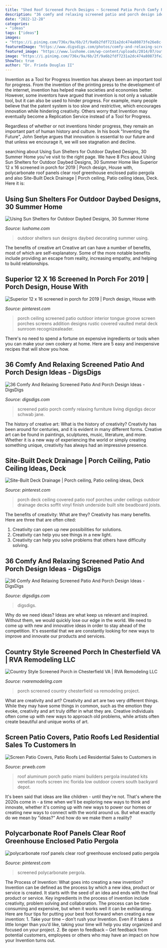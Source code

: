 ```yaml
---
title: "Shed Roof Screened Porch Designs ~ Screened Patio Porch Comfy Relaxing Furniture Living Digsdigs Decor Schwab Jane"
description: "36 comfy and relaxing screened patio and porch design ideas"
date: "2022-12-28"
categories:
- "ideas"
tags: ["ideas"]
images:
- "https://i.pinimg.com/736x/9a/6b/2f/9a6b2fdf7231a2dc474a80873fe26e8c--porch-ideas-patio-ideas.jpg"
featuredImage: "https://www.digsdigs.com/photos/comfy-and-relaxing-screened-patio-design-ideas-2.jpg"
featured_image: "https://www.lushome.com/wp-content/uploads/2014/07/outdoor-daybed-designs-sun-shelters-summer-decorating-21.jpg"
image: "https://i.pinimg.com/736x/9a/6b/2f/9a6b2fdf7231a2dc474a80873fe26e8c--porch-ideas-patio-ideas.jpg"
ShowToc: true
author: "Dr. Frieda Douglas II"
---
```



Invention as a Tool for Progress
Invention has always been an important tool for progress. From the invention of the printing press to the development of the internet, invention has helped make societies and economies better. 
However, some inventors have argued that invention is not only a valuable tool, but it can also be used to hinder progress. For example, many people believe that the patent system is too slow and restrictive, which encourages innovation while hindering creativity. Others worry that Invention may eventually become a Replication Service instead of a Tool for Progress.

Regardless of whether or not inventions hinder progress, they remain an important part of human history and culture. In his book "Inventing the Future", John Seelye argues that innovation is essential to our future and that unless we encourage it, we will see stagnation and decline.

	

		
searching about Using Sun Shelters for Outdoor Daybed Designs, 30 Summer Home you've visit to the right page. We have 8 Pics about Using Sun Shelters for Outdoor Daybed Designs, 30 Summer Home like Superior 12 x 16 screened in porch for 2019 | Porch design, House with, polycarbonate roof panels clear roof greenhouse enclosed patio pergola and also Site-Built Deck Drainage | Porch ceiling, Patio ceiling ideas, Deck. Here it is:
		
    
## Using Sun Shelters For Outdoor Daybed Designs, 30 Summer Home

<img loading=lazy src="https://www.lushome.com/wp-content/uploads/2014/07/outdoor-daybed-designs-sun-shelters-summer-decorating-21.jpg" onerror="this.onerror=null;this.src='https://tse2.mm.bing.net/th?id=OIP.KM207RPaBIpD3qEZsDhlRAHaHf&amp;pid=15.1';" alt="Using Sun Shelters for Outdoor Daybed Designs, 30 Summer Home">

_Source: lushome.com_

>outdoor shelters sun designs daybed decorating summer using. 

	

The benefits of creative art
Creative art can have a number of benefits, most of which are self-explanatory. Some of the more notable benefits include providing an escape from reality, increasing empathy, and helping to build relationships.

    
## Superior 12 X 16 Screened In Porch For 2019 | Porch Design, House With

<img loading=lazy src="https://i.pinimg.com/736x/3d/49/8c/3d498cef5dbea2a7c9fe7155cc35a7e6.jpg" onerror="this.onerror=null;this.src='https://tse4.mm.bing.net/th?id=OIP.trkKhBr8gMxa1dis5Bri0gHaFj&amp;pid=15.1';" alt="Superior 12 x 16 screened in porch for 2019 | Porch design, House with">

_Source: pinterest.com_

>porch ceiling screened patio outdoor interior tongue groove screen porches screens addition designs rustic covered vaulted metal deck sunroom recognizealeader. 

	

There's no need to spend a fortune on expensive ingredients or tools when you can make your own cookery at home. Here are 5 easy and inexpensive recipes that will show you how.

    
## 36 Comfy And Relaxing Screened Patio And Porch Design Ideas - DigsDigs

<img loading=lazy src="http://www.digsdigs.com/photos/comfy-and-relaxing-screened-patio-design-ideas-34-554x554.jpg" onerror="this.onerror=null;this.src='https://tse3.mm.bing.net/th?id=OIP.y7yX_MBVHziDwINTZ64pVgHaHa&amp;pid=15.1';" alt="36 Comfy And Relaxing Screened Patio And Porch Design Ideas - DigsDigs">

_Source: digsdigs.com_

>screened patio porch comfy relaxing furniture living digsdigs decor schwab jane. 

	

The history of creative art: What is the history of creativity?
Creativity has been around for centuries, and it is evident in many different forms. Creative art can be found in paintings, sculptures, music, literature, and more. Whether it is a new way of experiencing the world or simply creating something unique, creativity has always had an impressive presence.

    
## Site-Built Deck Drainage | Porch Ceiling, Patio Ceiling Ideas, Deck

<img loading=lazy src="https://i.pinimg.com/736x/9a/6b/2f/9a6b2fdf7231a2dc474a80873fe26e8c--porch-ideas-patio-ideas.jpg" onerror="this.onerror=null;this.src='https://tse1.mm.bing.net/th?id=OIP.w-G5LFtDd98EO_UyES5O9wHaDx&amp;pid=15.1';" alt="Site-Built Deck Drainage | Porch ceiling, Patio ceiling ideas, Deck">

_Source: pinterest.com_

>porch deck ceiling covered patio roof porches under ceilings outdoor drainage decks soffit vinyl finish underside built site beadboard joists. 

	

The benefits of creativity: What are they?
Creativity has many benefits. Here are three that are often cited: 
1) Creativity can open up new possibilities for solutions. 
2) Creativity can help you see things in a new light. 
3) Creativity can help you solve problems that others have difficulty solving.

    
## 36 Comfy And Relaxing Screened Patio And Porch Design Ideas - DigsDigs

<img loading=lazy src="https://www.digsdigs.com/photos/comfy-and-relaxing-screened-patio-design-ideas-2.jpg" onerror="this.onerror=null;this.src='https://tse1.mm.bing.net/th?id=OIP.PC3QmR3Mxkt6Rwh-BC-ZFQAAAA&amp;pid=15.1';" alt="36 Comfy And Relaxing Screened Patio And Porch Design Ideas - DigsDigs">

_Source: digsdigs.com_

>digsdigs. 

	

Why do we need ideas?
Ideas are what keep us relevant and inspired. Without them, we would quickly lose our edge in the world. We need to come up with new and innovative ideas in order to stay ahead of the competition. It's essential that we are constantly looking for new ways to improve and innovate our products and services.

    
## Country Style Screened Porch In Chesterfield VA | RVA Remodeling LLC

<img loading=lazy src="http://rvaremodeling.com/sites/default/files/project-images/country-style-screened-porch-2.jpg" onerror="this.onerror=null;this.src='https://tse3.mm.bing.net/th?id=OIP.g2ig7_67B765NUe7hpdu5wHaE8&amp;pid=15.1';" alt="Country Style Screened Porch in Chesterfield VA | RVA Remodeling LLC">

_Source: rvaremodeling.com_

>porch screened country chesterfield va remodeling project. 

	

What are creativity and art?
Creativity and art are two very different things. While they may have some things in common, such as the emotion they evoke, creativity and art truly differ in what they are. Creative individuals often come up with new ways to approach old problems, while artists often create beautiful and unique works of art.

    
## Screen Patio Covers, Patio Roofs Led Residential Sales To Customers In

<img loading=lazy src="http://ww1.prweb.com/prfiles/2013/06/17/11470972/get-attachment.aspx.jpeg" onerror="this.onerror=null;this.src='https://tse4.mm.bing.net/th?id=OIP.RlxYtzqwqthToOR3En7MSgHaHN&amp;pid=15.1';" alt="Screen Patio Covers, Patio Roofs Led Residential Sales to Customers in">

_Source: prweb.com_

>roof aluminum porch patio miami builders pergola insulated kits venetian roofs screen inc florida low outdoor covers south backyard depot. 

	

It's been said that ideas are like children - until they're not. That's where the 2020s come in - a time when we'll be exploring new ways to think and innovate, whether it's coming up with new ways to power our homes or creating new ways to connect with the world around us. But what exactly do we mean by "ideas?" And how do we make them a reality?

    
## Polycarbonate Roof Panels Clear Roof Greenhouse Enclosed Patio Pergola

<img loading=lazy src="https://i.pinimg.com/736x/30/05/3f/30053f72cd2a5e7bd50965c4883248f8.jpg" onerror="this.onerror=null;this.src='https://tse3.mm.bing.net/th?id=OIP.7pzURImZ8zui56raKT4e3AHaE7&amp;pid=15.1';" alt="polycarbonate roof panels clear roof greenhouse enclosed patio pergola">

_Source: pinterest.com_

>screened polycarbonate pergola. 

	

The Process of Invention: What goes into creating a new invention?
Invention can be defined as the process by which a new idea, product or service is created. It starts with the seed of an idea and ends with the final product or service. Key ingredients in the process of invention include creativity, problem solving and collaboration. The process can be time-consuming and expensive, but when it works well it can be exhilarating. Here are four tips for putting your best foot forward when creating a new invention: 1. Take your time – don’t rush your Invention. Even if it takes a little longer than you’d like, taking your time will help you stay organized and focused on your project. 2. Be open to feedback – Get feedback from potential customers, employees or others who may have an impact on how your Invention turns out. 
